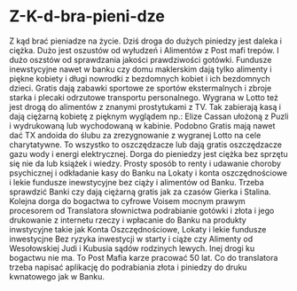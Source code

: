 # Z-K-d-bra-pieni-dze
Z kąd brać pieniadze na życie.
Dziś droga do dużych piniedzy jest daleka i ciężka. Dużo jest oszustów od wyłudzeń i Alimentów z Post mafi trepów. I dużo oszstów od sprawdzania jakości prawdziwości gotówki. 
Fundusze inewstycyjne nawet w banku czy domu maklerskim dają tylko alimenty i piękne kobiety i długi nowrodki z bezdomnych kobiet i ich bezdomnych dzieci. Gratis dają zabawki sportowe ze sportów ekstermalnych i zbroje starka i plecaki odrzutowe transportu personalnego.
Wygrana w Lotto też jest drogą do alimentów z znanymi prostytukami z TV. Tak zabierają kasą i dają ciężarną kobietę z pięknym wyglądem np.: Elize Cassan ułożoną z Puzli i wydrukowaną lub wychodowaną w kabinie. Podobno Gratis mają nawet dać TX andoida do ślubu za zrezygnowanie z wygranej Lotto na cele charytatywne. 
To wszystko to oszczędzacze lub dają gratis oszczędzacze gazu wody i energi elektrycznej.
Dorga do pieniedzy jest ciężka bez sprzętu się nie da lub książek i wiedzy. 
Prosty sposób to renty i udawanie choroby psychicznej i odkładanie kasy do Banku na Lokaty i konta oszczędnościowe i lekie fundusze inewstycyjne bez ciąży i alimentów od Banku. Trzeba sprawdzić Banki czy dają ciężarną gratis jak za czasów Gierka i Stalina. 
Kolejna dorga do bogactwa to cyfrowe Voisem mocnym prawym procesorem od Translatora słownictwa podrabianie gotówki i złota i jego drukowanie z internetu rzeczy i wpłacanie do Banku na produkty inwstycyjne takie jak Konta Oszczędnościowe, Lokaty i lekie fundusze inwestycjne Bez ryzyka inwestycji w starty i ciąże czy Alimenty od Wesołowskiej Judi i Kubusia sądów rodzinych lewych. Inej drogi ku bogactwu nie ma. 
To Post Mafia karze pracować 50 lat.
Co do translatora trzeba napisać aplikację do podrabiania złota i piniedzy do druku kwnatowego jak w Banku. 
